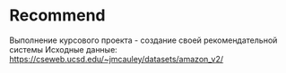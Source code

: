 # Recommend
Выполнение курсового проекта - создание своей рекомендательной системы
Исходные данные:
https://cseweb.ucsd.edu/~jmcauley/datasets/amazon_v2/
